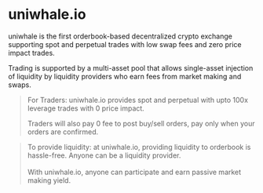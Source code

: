 # uniwhale.io



uniwhale is the first orderbook-based decentralized crypto exchange supporting spot and perpetual trades with low swap fees and zero price impact trades.

Trading is supported by a multi-asset pool that allows single-asset injection of liquidity by liquidity providers who earn fees from market making and swaps.



> For Traders: uniwhale.io provides spot and perpetual with upto 100x leverage trades with 0 price impact. &#x20;
>
> Traders will also pay 0 fee to post buy/sell orders, pay only when your orders are confirmed.

> To provide liquidity:  at uniwhale.io, providing liquidity to orderbook is hassle-free. Anyone can be a liquidity provider.\
> \
> With uniwhale.io, anyone can participate and earn passive market making yield.
